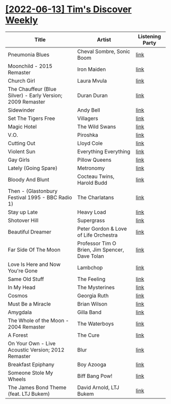 # [[2022-06-13] Tim's Discover Weekly](https://open.spotify.com/user/zachthehammer/playlist/1OExvL1B5SV1X0qcgLmw9k)

| Title | Artist | Listening Party |
| --- | --- | --- |
| Pneumonia Blues | Cheval Sombre, Sonic Boom | [link](https://timstwitterlisteningparty.com/pages/replay/feed_796.html) |
| Moonchild - 2015 Remaster | Iron Maiden | [link](https://timstwitterlisteningparty.com/pages/replay/feed_845.html) |
| Church Girl | Laura Mvula | [link](https://timstwitterlisteningparty.com/pages/replay/feed_840.html) |
| The Chauffeur (Blue Silver) - Early Version; 2009 Remaster | Duran Duran | [link](https://timstwitterlisteningparty.com/pages/replay/feed_181.html) |
| Sidewinder | Andy Bell | [link](https://timstwitterlisteningparty.com/pages/replay/feed_1014.html) |
| Set The Tigers Free | Villagers | [link](https://timstwitterlisteningparty.com/pages/replay/feed_330.html) |
| Magic Hotel | The Wild Swans | [link](https://timstwitterlisteningparty.com/pages/replay/feed_630.html) |
| V.O. | Piroshka | [link](https://timstwitterlisteningparty.com/pages/replay/feed_863.html) |
| Cutting Out | Lloyd Cole | [link](https://timstwitterlisteningparty.com/pages/replay/feed_545.html) |
| Violent Sun | Everything Everything | [link](https://timstwitterlisteningparty.com/pages/replay/feed_429.html) |
| Gay Girls | Pillow Queens | [link](https://timstwitterlisteningparty.com/pages/replay/feed_654.html) |
| Lately (Going Spare) | Metronomy | [link](https://timstwitterlisteningparty.com/pages/replay/feed_348.html) |
| Bloody And Blunt | Cocteau Twins, Harold Budd | [link]() |
| Then - (Glastonbury Festival 1995 - BBC Radio 1) | The Charlatans | [link](https://timstwitterlisteningparty.com/pages/replay/feed_974.html) |
| Stay up Late | Heavy Load | [link](https://timstwitterlisteningparty.com/pages/replay/feed_553.html) |
| Shotover Hill | Supergrass | [link](https://timstwitterlisteningparty.com/pages/replay/feed_278.html) |
| Beautiful Dreamer | Peter Gordon & Love of Life Orchestra | [link](https://timstwitterlisteningparty.com/pages/replay/feed_269.html) |
| Far Side Of The Moon | Professor Tim O Brien, Jim Spencer, Dave Tolan | [link](https://timstwitterlisteningparty.com/pages/replay/feed_342.html) |
| Love Is Here and Now You're Gone | Lambchop | [link](https://timstwitterlisteningparty.com/pages/replay/feed_539.html) |
| Same Old Stuff | The Feeling | [link](https://timstwitterlisteningparty.com/pages/replay/feed_607.html) |
| In My Head | The Mysterines | [link](https://timstwitterlisteningparty.com/pages/replay/feed_1032.html) |
| Cosmos | Georgia Ruth | [link](https://timstwitterlisteningparty.com/pages/replay/feed_747.html) |
| Must Be a Miracle | Brian Wilson | [link](https://timstwitterlisteningparty.com/pages/replay/feed_1022.html) |
| Amygdala | Gilla Band | [link](https://timstwitterlisteningparty.com/pages/replay/feed_885.html) |
| The Whole of the Moon - 2004 Remaster | The Waterboys | [link](https://timstwitterlisteningparty.com/pages/replay/feed_328.html) |
| A Forest | The Cure | [link](https://timstwitterlisteningparty.com/pages/replay/feed_436.html) |
| On Your Own - Live Acoustic Version; 2012 Remaster | Blur | [link](https://timstwitterlisteningparty.com/pages/replay/feed_1013.html) |
| Breakfast Epiphany | Boy Azooga | [link](https://timstwitterlisteningparty.com/pages/replay/feed_376.html) |
| Someone Stole My Wheels | Biff Bang Pow! | [link](https://timstwitterlisteningparty.com/pages/replay/feed_907.html) |
| The James Bond Theme (feat. LTJ Bukem) | David Arnold, LTJ Bukem | [link](https://timstwitterlisteningparty.com/pages/replay/feed_684.html) |
